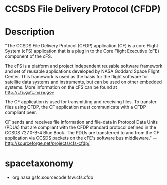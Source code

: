 # CCSDS File Delivery Protocol (CFDP)

# Description
"The CCSDS File Delivery Protocol (CFDP) application (CF) is a core Flight System (cFS) application that is a plug in to the Core Flight Executive (cFE) component of the cFS.

The cFS is a platform and project independent reusable software framework and set of reusable applications developed by NASA Goddard Space Flight Center. This framework is used as the basis for the flight software for satellite data systems and instruments, but can be used on other embedded systems. More information on the cFS can be found at http://cfs.gsfc.nasa.gov 

The CF application is used for transmitting and receiving files. To transfer files using CFDP, the CF application must communicate with a CFDP compliant peer.

CF sends and receives file information and file-data in Protocol Data Units (PDUs) that are compliant with the CFDP standard protocol defined in the CCSDS 727.0-B-4 Blue Book. The PDUs are transferred to and from the CF application via CCSDS packets on the cFE's software bus middleware." -- http://sourceforge.net/projects/cfs-cfdp/

# spacetaxonomy
* org:nasa:gsfc:sourcecode:fsw:cfs:cfdp
